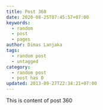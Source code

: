 ```yaml
---
title: Post 360
date: 2020-08-25T07:45:57+07:00
keywords:
  - random
  - post
  - pages
author: Dimas Lanjaka
tags:
  - random post
  - untagged
category:
  - random post
  - post has 0
updated: 2013-09-27T22:34:21+07:00
---
```

This is content of post 360